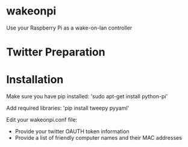 # wakeonpi
Use your Raspberry Pi as a wake-on-lan controller

# Twitter Preparation

# Installation

Make sure you have pip installed:
'sudo apt-get install python-pi'

Add required libraries:
'pip install tweepy pyyaml'

Edit your wakeonpi.conf file:
* Provide your twitter OAUTH token information
* Provide a list of friendly computer names and their MAC addresses
